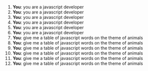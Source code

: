 1. **You**: you are a javascript developer
2. **You**: you are a javascript developer
3. **You**: you are a javascript developer
4. **You**: you are a javascript developer
5. **You**: you are a javascript developer
6. **You**: you are a javascript developer
7. **You**: give me a table of javascript words on the theme of animals
8. **You**: give me a table of javascript words on the theme of animals
9. **You**: give me a table of javascript words on the theme of animals
10. **You**: give me a table of javascript words on the theme of animals
11. **You**: give me a table of javascript words on the theme of animals
12. **You**: give me a table of javascript words on the theme of animals